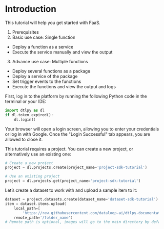 # Introduction  
This tutorial will help you get started with FaaS.  
1. Prerequisites  
2. Basic use case:  Single function  
* Deploy a function as a service  
* Execute the service manually and view the output  
3. Advance use case: Multiple functions  
* Deploy several functions as a package  
* Deploy a service of the package  
* Set trigger events to the functions  
* Execute the functions and view the output and logs  
  
First, log in to the platform by running the following Python code in the terminal or your IDE:  

```python
import dtlpy as dl
if dl.token_expired():
    dl.login()
```
Your browser will open a login screen, allowing you to enter your credentials or log in with Google. Once the "Login Successful" tab appears, you are allowed to close it.  
  
This tutorial requires a project. You can create a new project, or alternatively use an existing one:  

```python
# Create a new project
project = dl.projects.create(project_name='project-sdk-tutorial')
```

```python
# Use an existing project
project = dl.projects.get(project_name='project-sdk-tutorial')
```
Let’s create a dataset to work with and upload a sample item to it:  

```python
dataset = project.datasets.create(dataset_name='dataset-sdk-tutorial')
item = dataset.items.upload(
    local_path=[
        'https://raw.githubusercontent.com/dataloop-ai/dtlpy-documentation/main/assets/images/hamster.jpg'],
    remote_path='/folder_name')
# Remote path is optional, images will go to the main directory by default
```
